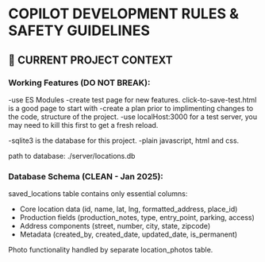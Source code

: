 # COPILOT DEVELOPMENT RULES & SAFETY GUIDELINES

## 🎯 CURRENT PROJECT CONTEXT

### Working Features (DO NOT BREAK):
-use ES Modules
-create test page for new features. click-to-save-test.html is a good page to start with
-create a plan prior to implimenting changes to the code, structure of the project. 
-use localHost:3000 for a test server, you may need to kill this first to get a fresh reload. 

-sqlite3 is the database for this project. 
-plain javascript, html and css.

path to database:
./server/locations.db

### Database Schema (CLEAN - Jan 2025):
saved_locations table contains only essential columns:
- Core location data (id, name, lat, lng, formatted_address, place_id)
- Production fields (production_notes, type, entry_point, parking, access)
- Address components (street, number, city, state, zipcode)
- Metadata (created_by, created_date, updated_date, is_permanent)

Photo functionality handled by separate location_photos table.





